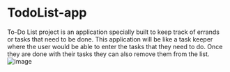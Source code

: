 # TodoList-app
To-Do List project is an application specially built to keep track of errands or tasks that need to be done. This application will be like a task keeper where the user would be able to enter the tasks that they need to do. Once they are done with their tasks they can also remove them from the list.
![image](https://user-images.githubusercontent.com/79093527/215262903-0090e5c8-9332-4417-91b6-e8c58e3db548.png)
